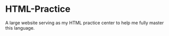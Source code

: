 # HTML-Practice
A large website serving as my HTML practice center to help me fully master this language.
